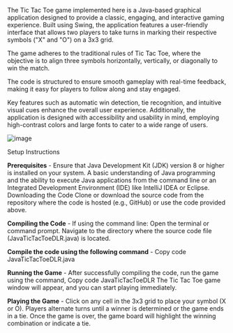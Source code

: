 The Tic Tac Toe game implemented here is a Java-based graphical application designed to provide a classic, engaging, and interactive gaming experience. Built using Swing, the application features a user-friendly interface that allows two players to take turns in marking their respective symbols ("X" and "O") on a 3x3 grid. 

The game adheres to the traditional rules of Tic Tac Toe, where the objective is to align three symbols horizontally, vertically, or diagonally to win the match.

The code is structured to ensure smooth gameplay with real-time feedback, making it easy for players to follow along and stay engaged.

Key features such as automatic win detection, tie recognition, and intuitive visual cues enhance the overall user experience. Additionally, the application is designed with accessibility and usability in mind, employing high-contrast colors and large fonts to cater to a wide range of users.


![image](https://github.com/user-attachments/assets/0ec21149-9cc8-4aaa-88a6-511787268e49)

Setup Instructions

**Prerequisites** -
Ensure that Java Development Kit (JDK) version 8 or higher is installed on your system.
A basic understanding of Java programming and the ability to execute Java applications from the command line or an Integrated Development Environment (IDE) like IntelliJ IDEA or Eclipse.
Downloading the Code
Clone or download the source code from the repository where the code is hosted (e.g., GitHub) or use the code provided above.

**Compiling the Code** -
If using the command line:
Open the terminal or command prompt.
Navigate to the directory where the source code file (JavaTicTacToeDLR.java) is located.

**Compile the code using the following command** -
Copy code JavaTicTacToeDLR.java

**Running the Game** -
After successfully compiling the code, run the game using the command, Copy code JavaTicTacToeDLR
The Tic Tac Toe game window will appear, and you can start playing immediately.

**Playing the Game** -
Click on any cell in the 3x3 grid to place your symbol (X or O). Players alternate turns until a winner is determined or the game ends in a tie.
Once the game is over, the game board will highlight the winning combination or indicate a tie.
